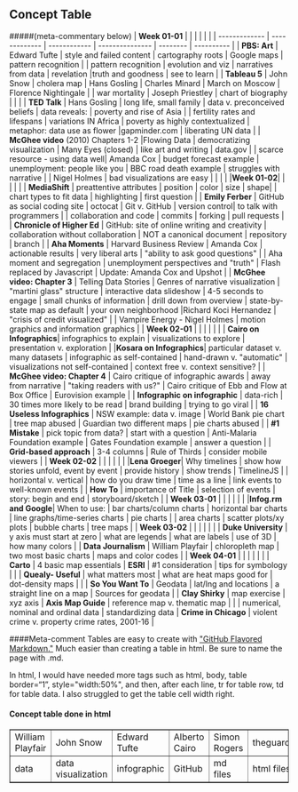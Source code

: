 ## Concept Table
#####(meta-commentary below) 
| **Week 01-01** | | |  |  | |
| ------------- | ------------- | ------------ | --------------- | -------- | ---------- |
| **PBS: Art** | Edward Tufte | style and failed content | cartography roots | Google maps | pattern recognition |
| pattern recognition | evolution and viz | narratives from data | revelation |truth and goodness | see to learn | 
| **Tableau 5** | John Snow | cholera map | Hans Gosling | Charles Minard | March on Moscow | Florence Nightingale |
| war mortality | Joseph Priestley | chart of biography | | |
| **TED Talk** | Hans Gosling | long life, small family | data v. preconceived beliefs | data reveals: | poverty and rise of Asia |
| fertility rates and lifespans | variations IN Africa | poverty as highly contextualized | metaphor: data use as flower |gapminder.com | liberating UN data |
| **McGhee video** (2010) Chapters 1-2 |Flowing Data | democratizing visualization | Many Eyes (closed) | like art and writing | data.gov |
| scarce resource - using data well| Amanda Cox | budget forecast example | unemployment: people like you | BBC road death example | struggles with narrative |
| Nigel Holmes | bad visualizations are easy | | | |
|**Week 01-02**| | | | |
| **MediaShift** | preattentive attributes | position | color | size | shape|
| chart types to fit data | highlighting | first question |
| **Emily Ferber** | GitHub as social coding site | octocat | Git v. GitHub | version control| to talk with programmers |
| collaboration and code | commits | forking | pull requests |
| **Chronicle of Higher Ed** | GitHub: site of online writing and creativity | collaboration without collaboration | NOT a canonical document | repository | branch |
| **Aha Moments** | Harvard Business Review | Amanda Cox | actionable results | very liberal arts | "ability to ask good questions" |
| Aha moment and segregation | unemployment perspectives and "truth" | Flash replaced by Javascript | Update: Amanda Cox and Upshot |
| **McGhee video: Chapter 3** | Telling Data Stories | Genres of narrative visualization | "martini glass" structure | interactive data slideshow | 4-5 seconds to engage 
| small chunks of information | drill down from overview | state-by-state map as default | your own neighborhood |Richard Koci Hernandez | "crisis of credit visualized" |
| Vampire Energy - Nigel Holmes | motion graphics and information graphics |
| **Week 02-01** | | |  |  | |
| **Cairo on Infographics**| infographics to explain | visualizations to explore | presentation v. exploration |
|**Kosara on Infographics**| particular dataset v. many datasets | infographic as self-contained | hand-drawn v. "automatic" | visualizations not self-contained | context free v. context sensitive? |
| **McGhee video: Chapter 4** | Cairo critique of infographic awards | away from narrative | "taking readers with us?" | Cairo critique of Ebb and Flow at Box Office | Eurovision example |
| **Infographic on infographic** | data-rich | 30 times more likely to be read | brand building | trying to go viral |
| **16 Useless Infographics** | NSW example: data v. image | World Bank pie chart | tree map abused | Guardian two different maps | pie charts abused |
| **#1 Mistake** | pick topic from data? | start with a question | Anti-Malaria Foundation example | Gates Foundation example | answer a question |
| **Grid-based approach** | 3-4 columns | Rule of Thirds | consider mobile viewers |
| **Week 02-02** | | |  |  | |
|**Lena Groeger**| Why timelines | show how stories unfold, event by event | provide history | show trends | TimelineJS |
| horizontal v. vertical | how do you draw time | time as a line | link events to well-known events |
| **How To** | importance of Title | selection of events | story: begin and end | storyboard/sketch |
| **Week 03-01** | | |  |  | |
|**Infog.rm and Google**| When to use: | bar charts/column charts | horizontal bar charts | line graphs/time-series charts | pie charts |
| area charts | scatter plots/xy plots | bubble charts | tree maps |
| **Week 03-02** | | |  |  | |
| **Duke University** | y axis must start at zero | what are legends | what are labels | use of 3D | how many colors |
| **Data Journalism** | William Playfair | chloropleth map | two most basic charts | maps and color codes |
| **Week 04-01** | | |  |  | |
| **Carto** | 4 basic map essentials | **ESRI** | #1 consideration | tips for symbology | |
| **Quealy- Useful** | what matters most | what are heat maps good for | dot-density maps | |
| **So You Want To** | Geodata | lat/lng and locations | a straight line on a map | Sources for geodata |
| **Clay Shirky** | map exercise | xyz axis | **Axis Map Guide** | reference map v. thematic map | |
| numerical, nominal and ordinal data | standardizing data | **Crime in Chicago** | violent crime v. property crime rates, 2001-16 |

####Meta-comment
Tables are easy to create with ["GitHub Flavored Markdown."](https://help.github.com/articles/github-flavored-markdown/)
Much easier than creating a table in html. Be sure to name the page with .md. 

In html, I would have needed more tags such as html, body, table border=“1”, style="width:50%", and then, after each line, tr for table row, td for table data. I also struggled to get the table cell width right.

<html>
<body>

<h4>Concept table done in html</h4>

<table border=“1”>
  <tr>
    <td>William Playfair</td>
    <td>John Snow</td>		
    <td>Edward Tufte</td>
    <td>Alberto Cairo</td>
    <td>Simon Rogers</td>		
    <td>theguardian.com/data</td>
    <td>KnowMore</td>
  </tr>
  <tr>
  <td>data</td>
  <td>data visualization</td>
  <td>infographic</td>
  <td>GitHub</td>
  <td>md files</td>
  <td>html files</td>
  <td>pull request</td>
  </tr>
  </table>

</body>
</html>
